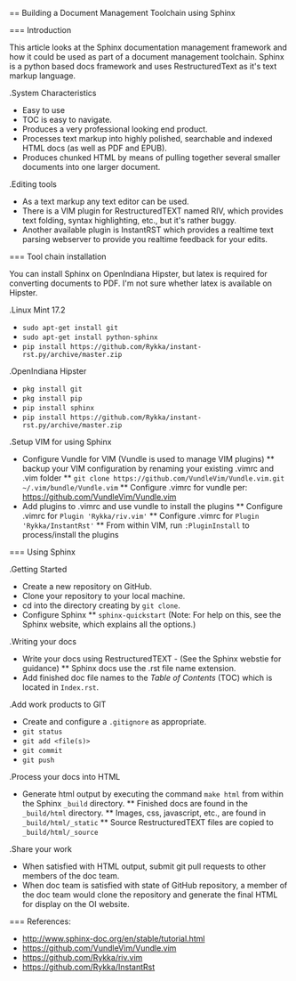 == Building a Document Management Toolchain using Sphinx


=== Introduction

This article looks at the Sphinx documentation management framework and how it could be used as part of a document management toolchain.
Sphinx is a python based docs framework and uses RestructuredText as it's text markup language.

.System Characteristics
* Easy to use
* TOC is easy to navigate.
* Produces a very professional looking end product.
* Processes text markup into highly polished, searchable and indexed HTML docs (as well as PDF and EPUB).
* Produces chunked HTML by means of pulling together several smaller documents into one larger document.

.Editing tools
* As a text markup any text editor can be used.
* There is a VIM plugin for RestructuredTEXT named RIV, which provides text folding, syntax highlighting, etc., but it's rather buggy.
* Another available plugin is InstantRST which provides a realtime text parsing webserver to provide you realtime feedback for your edits. 


=== Tool chain installation

You can install Sphinx on OpenIndiana Hipster, but latex is required for converting documents to PDF.
I'm not sure whether latex is available on Hipster.

.Linux Mint 17.2
* `sudo apt-get install git`
* `sudo apt-get install python-sphinx`
* `pip install https://github.com/Rykka/instant-rst.py/archive/master.zip`

.OpenIndiana Hipster
* `pkg install git`
* `pkg install pip`
* `pip install sphinx`
* `pip install https://github.com/Rykka/instant-rst.py/archive/master.zip`

.Setup VIM for using Sphinx
* Configure Vundle for VIM (Vundle is used to manage VIM plugins)
** backup your VIM configuration by renaming your existing .vimrc and .vim folder
** `git clone https://github.com/VundleVim/Vundle.vim.git ~/.vim/bundle/Vundle.vim`
** Configure .vimrc for vundle per: https://github.com/VundleVim/Vundle.vim
* Add plugins to .vimrc and use vundle to install the plugins
** Configure .vimrc for `Plugin 'Rykka/riv.vim'`
** Configure .vimrc for `Plugin 'Rykka/InstantRst'`
** From within VIM, run `:PluginInstall` to process/install the plugins


=== Using Sphinx

.Getting Started
* Create a new repository on GitHub.
* Clone your repository to your local machine.
* cd into the directory creating by `git clone`.
* Configure Sphinx
** `sphinx-quickstart`  (Note: For help on this, see the Sphinx website, which explains all the options.)

.Writing your docs
* Write your docs using RestructuredTEXT - (See the Sphinx webstie for guidance)
** Sphinx docs use the .rst file name extension.
* Add finished doc file names to the _Table of Contents_ (TOC) which is located in `Index.rst`.

.Add work products to GIT
* Create and configure a `.gitignore` as appropriate.
* `git status`
* `git add <file(s)>`
* `git commit`
* `git push`

.Process your docs into HTML
* Generate html output by executing the command `make html` from within the Sphinx `_build` directory.
** Finished docs are found in the `_build/html` directory. 
** Images, css, javascript, etc., are found in `_build/html/_static`
** Source RestructuredTEXT files are copied to `_build/html/_source`

.Share your work
* When satisfied with HTML output, submit git pull requests to other members of the doc team.
* When doc team is satisfied with state of GitHub repository, a member of the doc team would clone the repository and generate the final HTML for display on the OI website.


=== References:
* http://www.sphinx-doc.org/en/stable/tutorial.html
* https://github.com/VundleVim/Vundle.vim
* https://github.com/Rykka/riv.vim
* https://github.com/Rykka/InstantRst



